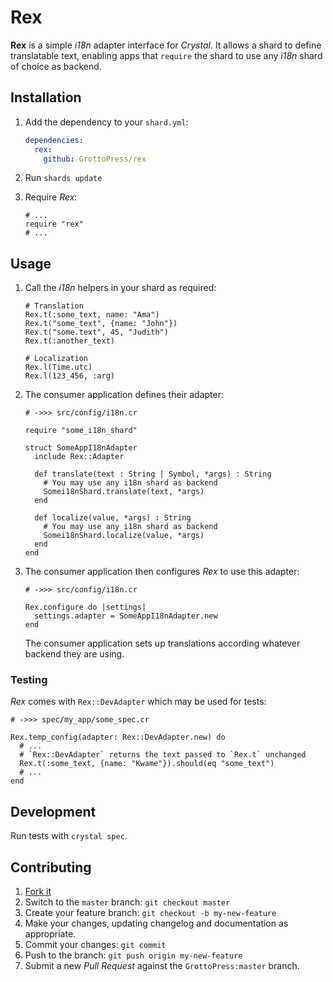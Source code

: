 # Rex

**Rex** is a simple *i18n* adapter interface for *Crystal*. It allows a shard to define translatable text, enabling apps that `require` the shard to use any *i18n* shard of choice as backend.

## Installation

1. Add the dependency to your `shard.yml`:

   ```yaml
   dependencies:
     rex:
       github: GrottoPress/rex
   ```

1. Run `shards update`

1. Require *Rex*:

   ```crystal
   # ...
   require "rex"
   # ...
   ```

## Usage

1. Call the *i18n* helpers in your shard as required:

   ```crystal
   # Translation
   Rex.t(:some_text, name: "Ama")
   Rex.t("some_text", {name: "John"})
   Rex.t("some.text", 45, "Judith")
   Rex.t(:another_text)

   # Localization
   Rex.l(Time.utc)
   Rex.l(123_456, :arg)
   ```

1. The consumer application defines their adapter:

   ```crystal
   # ->>> src/config/i18n.cr

   require "some_i18n_shard"

   struct SomeAppI18nAdapter
     include Rex::Adapter

     def translate(text : String | Symbol, *args) : String
       # You may use any i18n shard as backend
       Somei18nShard.translate(text, *args)
     end

     def localize(value, *args) : String
       # You may use any i18n shard as backend
       Somei18nShard.localize(value, *args)
     end
   end
   ```

1. The consumer application then configures *Rex* to use this adapter:

   ```crystal
   # ->>> src/config/i18n.cr

   Rex.configure do |settings|
     settings.adapter = SomeAppI18nAdapter.new
   end
   ```

   The consumer application sets up translations according whatever backend they are using.

### Testing

*Rex* comes with `Rex::DevAdapter` which may be used for tests:

```crystal
# ->>> spec/my_app/some_spec.cr

Rex.temp_config(adapter: Rex::DevAdapter.new) do
  # ...
  # `Rex::DevAdapter` returns the text passed to `Rex.t` unchanged
  Rex.t(:some_text, {name: "Kwame"}).should(eq "some_text")
  # ...
end
```

## Development

Run tests with `crystal spec`.

## Contributing

1. [Fork it](https://github.com/GrottoPress/rex/fork)
1. Switch to the `master` branch: `git checkout master`
1. Create your feature branch: `git checkout -b my-new-feature`
1. Make your changes, updating changelog and documentation as appropriate.
1. Commit your changes: `git commit`
1. Push to the branch: `git push origin my-new-feature`
1. Submit a new *Pull Request* against the `GrottoPress:master` branch.
